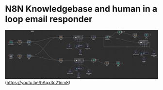 # N8N Knowledgebase and human in a loop email responder

![N8N Rag and email responder](https://github.com/H5SH/N8N-human-in-a-loop-rag/blob/main/rag.jpeg)
(https://youtu.be/hAqx3c21nm8)